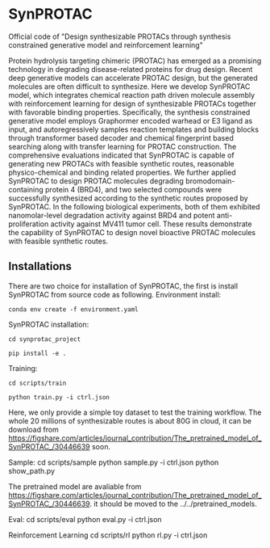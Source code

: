 # SynPROTAC
Official code of "Design synthesizable PROTACs through synthesis constrained generative model and reinforcement learning"

Protein hydrolysis targeting chimeric (PROTAC) has emerged as a promising technology in degrading disease-related proteins for drug design. Recent deep generative models can accelerate PROTAC design, but the generated molecules are often difficult to synthesize. Here we develop SynPROTAC model, which integrates chemical reaction path driven molecule assembly with reinforcement learning for design of synthesizable PROTACs together with favorable binding properties. Specifically, the synthesis constrained generative model employs Graphormer encoded warhead or E3 ligand as input, and autoregressively samples reaction templates and building blocks through transformer based decoder and chemical fingerprint based searching along with transfer learning for PROTAC construction. The comprehensive evaluations indicated that SynPROTAC is capable of generating new PROTACs with feasible synthetic routes, reasonable physico-chemical and binding related properties. We further applied SynPROTAC to design PROTAC molecules degrading bromodomain-containing protein 4 (BRD4), and two selected compounds were successfully synthesized according to the synthetic routes proposed by SynPROTAC. In the following biological experiments, both of them exhibited nanomolar-level degradation activity against BRD4 and potent anti-proliferation activity against MV411 tumor cell. These results demonstrate the capability of SynPROTAC to design novel bioactive PROTAC molecules with feasible synthetic routes. 

## Installations
There are two choice for installation of SynPROTAC, the first is install SynPROTAC from source code as following. 
Environment install:

	conda env create -f environment.yaml 


SynPROTAC installation:

	cd synprotac_project

	pip install -e .

Training:

	cd scripts/train

	python train.py -i ctrl.json 

Here, we only provide a simple toy dataset to test the training workflow. The whole 20 millions of synthesizable routes is about 80G in cloud, it can be download from https://figshare.com/articles/journal_contribution/The_pretrained_model_of_SynPROTAC_/30446639 soon. 

Sample:
	cd scripts/sample 
	python sample.py -i ctrl.json 
	python show_path.py 

The pretrained model are avaliable from  https://figshare.com/articles/journal_contribution/The_pretrained_model_of_SynPROTAC_/30446639. it should be moved to the ../../pretrained_models.  

Eval:
	cd scripts/eval 
	python eval.py -i ctrl.json 

Reinforcement Learning
	cd scripts/rl
	python rl.py -i ctrl.json 

